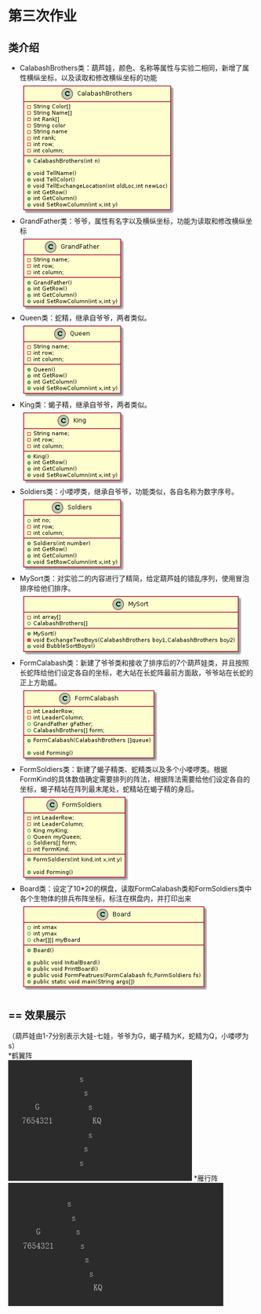 第三次作业
===
类介绍
----
* CalabashBrothers类：葫芦娃，颜色、名称等属性与实验二相同，新增了属性横纵坐标，以及读取和修改横纵坐标的功能<br>
![](https://github.com/jokerz0624/Pictures/blob/master/images/5.png)
* GrandFather类：爷爷，属性有名字以及横纵坐标，功能为读取和修改横纵坐标<br>
![](https://github.com/jokerz0624/Pictures/blob/master/images/8.png)
* Queen类：蛇精，继承自爷爷，两者类似。<br>
![](https://github.com/jokerz0624/Pictures/blob/master/images/11.png)
* King类：蝎子精，继承自爷爷，两者类似。<br>
![](https://github.com/jokerz0624/Pictures/blob/master/images/9.png)
* Soldiers类：小喽啰类，继承自爷爷，功能类似，各自名称为数字序号。<br>
![](https://github.com/jokerz0624/Pictures/blob/master/images/12.png)
* MySort类：对实验二的内容进行了精简，给定葫芦娃的错乱序列，使用冒泡排序给他们排序。<br>
![](https://github.com/jokerz0624/Pictures/blob/master/images/10.png)
* FormCalabash类：新建了爷爷类和接收了排序后的7个葫芦娃类，并且按照长蛇阵给他们设定各自的坐标，老大站在长蛇阵最前方面敌，爷爷站在长蛇的正上方助威。<br>
![](https://github.com/jokerz0624/Pictures/blob/master/images/6.png)
* FormSoldiers类：新建了蝎子精类、蛇精类以及多个小喽啰类。根据FormKind的具体数值确定需要排列的阵法，根据阵法需要给他们设定各自的坐标，蝎子精站在阵列最末尾处，蛇精站在蝎子精的身后。<br>
![](https://github.com/jokerz0624/Pictures/blob/master/images/7.png)
* Board类：设定了10*20的棋盘，读取FormCalabash类和FormSoldiers类中各个生物体的排兵布阵坐标，标注在棋盘内，并打印出来<br>
![](https://github.com/jokerz0624/Pictures/blob/master/images/4.png)

==
效果展示
---
（葫芦娃由1-7分别表示大娃-七娃，爷爷为G，蝎子精为K，蛇精为Q，小喽啰为s）<br>
*鹤翼阵<br>
![](https://github.com/jokerz0624/Pictures/blob/master/images/1.PNG)
*雁行阵<br>
![](https://github.com/jokerz0624/Pictures/blob/master/images/2.PNG)
